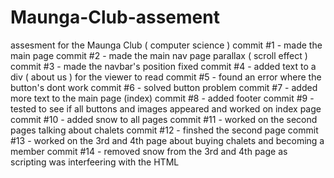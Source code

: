 # Maunga-Club-assement
assesment for the Maunga Club ( computer science )
commit #1 - made the main page
commit #2 - made the main nav page parallax ( scroll effect )
commit #3 - made the navbar's position fixed
commit #4 - added text to a div ( about us ) for the viewer to read 
commit #5 - found an error where the button's dont work
commit #6 - solved button problem
commit  #7 - added more text to the main page (index)
commit  #8 - added footer
commit  #9 - tested to see if all buttons and images appeared and worked on index page
commit  #10 - added snow to all pages
commit  #11 - worked on the second pages talking about chalets 
commit #12 - finshed the second page
commit #13 - worked on the 3rd and 4th page about buying chalets and becoming a member
commit #14 - removed snow from the 3rd and 4th page as scripting was interfeering with the HTML
